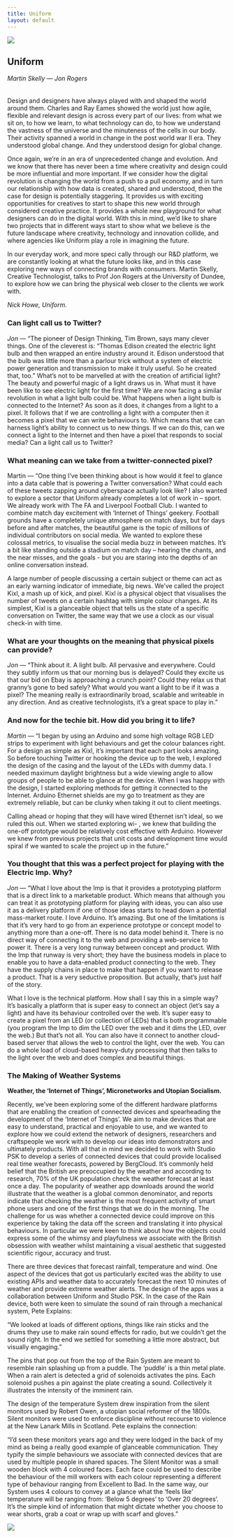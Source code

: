 ```yaml
---
title: Uniform
layout: default
---
```


![](/images/04a.jpg)

## Uniform
*Martin Skelly — Jon Rogers*
<br />
<br />
<br />
Design and designers have always played with and shaped the world around them. Charles and Ray Eames showed the world just how agile, flexible and relevant design is across every part of our lives: from what we sit on, to how we learn, to what technology can do, to how we understand the vastness of the universe and the minuteness of the cells in our body. Their activity spanned a world in change in the post world war II era. They understood global change. And they understood design for global change.

Once again, we’re in an era of unprecedented change and evolution.
And we know that there has never been a time where creativity and design could be more influential and more important. If we consider how the digital revolution is changing the world from a push to a pull economy, and in turn our relationship with how data is created, shared and understood, then the case for design is potentially staggering. It provides us with exciting opportunities for creatives to start to shape this new world through considered creative practice. It provides a whole new playground for what designers can do in the digital world. With this in mind, we’d like to share two projects that in different ways start to show what we believe is the future landscape where creativity, technology and innovation collide, and where agencies like Uniform play a role in imagining the future.

In our everyday work, and more speci cally through our R&D platform, we are constantly looking at what the future looks like, and in this case exploring new ways of connecting brands with consumers. Martin Skelly, Creative Technologist, talks to Prof Jon Rogers at the University of Dundee, to explore how we can bring the physical web closer to the clients we work with.

*Nick Howe, Uniform.*

### Can light call us to Twitter?

*Jon* — “The pioneer of Design Thinking, Tim Brown, says many clever things.
One of the cleverest is: “Thomas Edison created the electric light bulb and then wrapped an entire industry around it. Edison understood that the bulb was little more than a parlour trick without a system of electric power generation and transmission to make it truly useful. So he created that, too.” What’s not to be marvelled at with the creation of artificial light? The beauty and powerful magic of a light draws us in. What must it have been like to see electric light for the first time? We are now facing a similar revolution in what a light bulb could be. What happens when a light bulb is connected to the Internet? As soon as it does,
it changes from a light to a pixel. It follows that if we are controlling a light with a computer then it becomes a pixel that we can write behaviours to. Which means that we can harness light’s ability to connect us to new things. If we can do this, can we connect a light to the Internet and then have a pixel that responds to social media? Can a light call us to Twitter?

### What meaning can we take from a twitter-connected pixel?
Martin — “One thing I’ve been thinking about is how would it feel to glance into
a data cable that is powering a Twitter conversation? What could each of these tweets zapping around cyberspace actually look like? I also wanted to explore a sector that Uniform already completes a lot of work in – sport. We already work with The FA and Liverpool Football Club. I wanted to combine match day excitement with ‘Internet of Things’ geekery. Football grounds have a completely unique atmosphere on match days, but for days before and after matches, the beautiful game is the topic of millions of individual contributors on social media. We wanted to explore these colossal metrics, to visualise the social media buzz in between matches. It’s a bit like standing outside a stadium on match day – hearing the chants, and the near misses, and the goals - but you are staring into the depths of an online conversation instead.

A large number of people discussing a certain subject or theme can act as an early warning indicator of immediate, big news. We’ve called the project Kixl, a mash up of kick, and pixel. Kixl is a physical object that visualises the number of tweets on a certain hashtag with simple colour changes. At its simplest, Kixl is a glanceable object that tells us the state of a specific conversation on Twitter, the same way that we use a clock as our visual check-in with time.

### What are your thoughts on the meaning that physical pixels can provide?

*Jon* — “Think about it. A light bulb. All pervasive and everywhere. Could they subtly inform us that our morning bus is delayed? Could they excite us that our bid on Ebay is approaching a crunch point? Could they relax us that granny’s gone to bed safely? What would you want a light to be if it was a pixel? The meaning really is extraordinarily broad, scalable and writeable in any direction. And as creative technologists, it’s a great space to play in.”

### And now for the techie bit. How did you bring it to life?

*Martin* — “I began by using an Arduino and some high voltage RGB LED strips to experiment with light behaviours and get the colour balances right. For a design as simple as Kixl, it’s important that each part looks amazing. So before touching Twitter or hooking the device up to the web, I explored the design of the casing and the layout of the LEDs with dummy data. I needed maximum daylight brightness but
a wide viewing angle to allow groups of people to be able to glance at the device. When I was happy with the design, I started exploring methods for getting it connected to the Internet. Arduino Ethernet shields are my go to treatment as they are extremely reliable, but can be clunky when taking it out to client meetings.

Calling ahead or hoping that they will have wired Ethernet isn’t ideal, so we ruled this out. When we started exploring wi- , we knew that building the one-off prototype would be relatively cost effective with Arduino. However we knew from previous projects that unit costs and development time would spiral if we wanted to scale the project up in the future.”

### You thought that this was a perfect project for playing with the Electric Imp. Why?

*Jon* — “What I love about the Imp is that it provides a prototyping platform that is a direct link to a marketable product. Which means that although you can treat it as prototyping platform for playing with ideas, you can also use it as a delivery platform if one of those ideas starts to head down a potential mass-market route.
I love Arduino. It’s amazing. But one of the limitations is that it’s very hard to go from an experience prototype or concept model to anything more than a one-off.
There is no data model behind it. There is no direct way of connecting it to the web and providing a web-service to power it. There is a very long runway between concept and product. With the Imp that runway is very short; they have the business models in place to enable you to have a data-enabled product connecting to the web. They have the supply chains in place to make that happen if you want to release a product. That is a very seductive proposition. But actually, that’s just half of the story.

What I love is the technical platform. How shall I say this in a simple way? It’s basically a platform that is super easy to connect an object (let’s say a light) and have its behaviour controlled over the web. It’s super easy to create a pixel from an LED (or collection of LEDs) that is both programmable (you program the Imp to dim the LED over the web and it dims the LED, over the web.) But that’s not all. You can also have it connect to another cloud-based server that allows the web to control the light, over the web. You can do a whole load of cloud-based heavy-duty processing that then talks to the light over the web and does complex and beautiful things.

### The Making of Weather Systems
**Weather, the ‘Internet of Things’, Micronetworks and Utopian Socialism.**

Recently, we’ve been exploring some of the different hardware platforms that are enabling the creation of connected devices and spearheading the development of the ‘Internet of Things’. We aim to make devices that are easy to understand, practical and enjoyable to use, and we wanted to explore how we could extend the network of designers, researchers and craftspeople we work with to develop our ideas into demonstrators and ultimately products. With all that in mind we decided to work with Studio PSK to develop a series of connected devices that could provide localised real time weather forecasts, powered by BergCloud.
It’s commonly held belief that the British are preoccupied by the weather and according to research, 70% of the UK population check the weather forecast at least once a day. The popularity of weather app downloads around the world illustrate that the weather is a global common denominator, and reports indicate that checking the weather is the most frequent activity of smart phone users and one of the first things that we do in the morning. The challenge for us was whether a connected device could improve on this experience by taking the data off the screen and translating it into physical behaviours. In particular we were keen to think about how the objects could express some of the whimsy and playfulness we associate with the British obsession with weather whilst maintaining a visual aesthetic that suggested scientific rigour, accuracy and trust.

There are three devices that forecast rainfall, temperature and wind. One aspect of the devices that got us particularly excited was the ability to use existing APIs and weather data to accurately forecast the next 10 minutes of weather and provide extreme weather alerts. The design of the apps was a collaboration between Uniform and Studio PSK. In the case of the Rain device, both were keen to simulate the sound of rain through a mechanical system, Pete Explains:

“We looked at loads of different options, things like rain sticks and the drums they use to make rain sound effects for radio, but we couldn’t get the sound right.
In the end we settled for something a little more abstract, but visually engaging.”

The pins that pop out from the top of the Rain System are meant to resemble rain splashing up from a puddle. The ‘puddle’ is a thin metal plate. When a rain alert is detected a grid of solenoids activates the pins. Each solenoid pushes a pin against the plate creating a sound. Collectively it illustrates the intensity of the imminent rain.

The design of the temperature System drew inspiration from the silent monitors used by Robert Owen, a utopian social reformer of the 1800s. Silent monitors were used to enforce discipline without recourse to violence at the New Lanark Mills in Scotland. Pete explains the connection:

“I’d seen these monitors years ago and they were lodged in the back of my mind as being a really good example of glanceable communication. They typify the simple behaviours we associate with connected devices that are used by multiple people in shared spaces. The Silent Monitor was a small wooden block with 4 coloured faces. Each face could be used to describe the behaviour of the mill workers with each colour representing a different type of behaviour ranging from Excellent to Bad. In the same way, our System uses 4 colours to convey at a glance what the ‘feels like’ temperature will be ranging from: ‘Below 5 degrees’ to ‘Over 20 degrees’. It’s the simple kind of information that might dictate whether you choose to wear shorts, grab a coat or wrap up with scarf and gloves.”

![](/images/04b.jpg)
